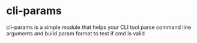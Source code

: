 # cli-params
 cli-params is a simple module that helps your CLI tool parse command line arguments and build param format to test if cmd is valid
